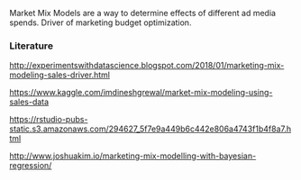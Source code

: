 Market Mix Models are a way to determine effects of different ad media spends. Driver of marketing budget optimization. 

### Literature

http://experimentswithdatascience.blogspot.com/2018/01/marketing-mix-modeling-sales-driver.html


https://www.kaggle.com/imdineshgrewal/market-mix-modeling-using-sales-data


https://rstudio-pubs-static.s3.amazonaws.com/294627_5f7e9a449b6c442e806a4743f1b4f8a7.html

http://www.joshuakim.io/marketing-mix-modelling-with-bayesian-regression/

